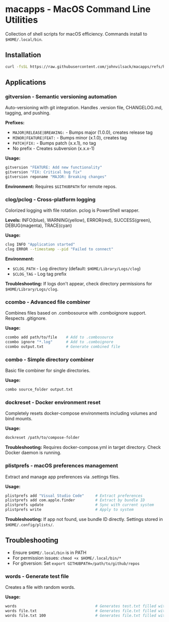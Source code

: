 # macapps - MacOS Command Line Utilities

Collection of shell scripts for macOS efficiency. Commands install to `$HOME/.local/bin`.

## Installation
```bash
curl -fsSL https://raw.githubusercontent.com/johnvilsack/macapps/refs/heads/main/install.sh | bash
```

## Applications

### gitversion - Semantic versioning automation
Auto-versioning with git integration. Handles .version file, CHANGELOG.md, tagging, and pushing.

**Prefixes:**
- `MAJOR|RELEASE|BREAKING:` - Bumps major (1.0.0), creates release tag
- `MINOR|FEATURE|FEAT:` - Bumps minor (x.1.0), creates tag  
- `PATCH|FIX:` - Bumps patch (x.x.1), no tag
- No prefix - Creates subversion (x.x.x-1)

**Usage:**
```bash
gitversion "FEATURE: Add new functionality"
gitversion "FIX: Critical bug fix" 
gitversion reponame "MAJOR: Breaking changes"
```

**Environment:** Requires `$GITHUBPATH` for remote repos.

### clog/pclog - Cross-platform logging
Colorized logging with file rotation. pclog is PowerShell wrapper.

**Levels:** INFO(blue), WARNING(yellow), ERROR(red), SUCCESS(green), DEBUG(magenta), TRACE(cyan)

**Usage:**
```bash
clog INFO "Application started"
clog ERROR --timestamp --pid "Failed to connect"
```

**Environment:** 
- `$CLOG_PATH` - Log directory (default: `$HOME/Library/Logs/clog`)
- `$CLOG_TAG` - Log tag prefix

**Troubleshooting:** If logs don't appear, check directory permissions for `$HOME/Library/Logs/clog`.

### ccombo - Advanced file combiner
Combines files based on .combosource with .comboignore support. Respects .gitignore.

**Usage:**
```bash
ccombo add path/to/file    # Add to .combosource
ccombo ignore "*.log"      # Add to .comboignore  
ccombo output.txt          # Generate combined file
```

### combo - Simple directory combiner
Basic file combiner for single directories.

**Usage:**
```bash
combo source_folder output.txt
```

### dockreset - Docker environment reset
Completely resets docker-compose environments including volumes and bind mounts.

**Usage:**
```bash
dockreset /path/to/compose-folder
```

**Troubleshooting:** Requires docker-compose.yml in target directory. Check Docker daemon is running.

### plistprefs - macOS preferences management  
Extract and manage app preferences via .settings files.

**Usage:**
```bash
plistprefs add "Visual Studio Code"     # Extract preferences
plistprefs add com.apple.finder         # Extract by bundle ID
plistprefs update                       # Sync with current system
plistprefs write                        # Apply to system
```

**Troubleshooting:** If app not found, use bundle ID directly. Settings stored in `$HOME/.config/plists/`.

## Troubleshooting
- Ensure `$HOME/.local/bin` is in PATH
- For permission issues: `chmod +x $HOME/.local/bin/*`
- For gitversion: Set `export GITHUBPATH=/path/to/github/repos`

### words - Generate test file
Creates a file with random words.

**Usage:**
```bash
words                                   # Generates test.txt filled with 25 words
words file.txt                          # Generates file.txt filled with 25 words
words file.txt 100                      # Generates file.txt filled with 100 words 
```
